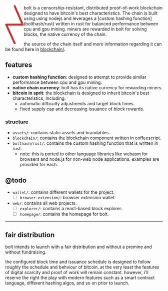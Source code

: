 <img src="assets/bolt-reverse.svg" height="125" align="left" />
bolt is a censorship-resistant, distributed proof-of-work blockchain designed 
to have bitcoin's best characteristics. The chain is built using using 
nodejs and leverages a [custom hashing function](bolthash/rust) written
in rust for balanced performance between cpu and gpu mining. miners 
are rewarded in bolt for solving blocks, the native currency of the chain.

the source of the chain itself and more information regarding it can be
found here in [blockchain/](blockchain).

## features

- **custom hashing function**: designed to attempt to provide similar performance between cpu and gpu mining.
- **native chain currency**: bolt has its native currency for rewarding miners.
- **bitcoin in sprit**: the blockchain is designed to inherit bitcoin's best characteristics, including.
  - automatic difficulty adjustments and target block times.
  - fixed supply cap and decreasing issuance of block rewards.

### structure

- `assets/`: contains static assets and brandables.
- `blockchain/`: contains the blockchain component written in coffeescript.
- `bolthash/rust/`: contains the custom hashing function that is written in rust.
  - note: this is ported to other language libraries like webasm for browsers and node.js for non-web node applications. examples are provided for each.

## @todo
- `wallet/`: contains different wallets for the project.
  - [ ] `browser-extension/`: browser extension wallet.
- `web/`: contains all web projects.
  - [ ] `explorer/`: contains a react-based block explorer.
  - [ ] `homepage/`: contains the homepage for bolt.

---

## fair distribution
bolt intends to launch with a fair distribution and without a premine and
without fundraising.

the configured block time and issuance schedule is designed to follow 
roughly the schedule and behviour of bitcoin. at the very least the features of 
digital scarcity and proof of work will remain constant. however, i'll reserve
the right the play with modern features such as a smart contract language, 
different hashing algos, and so on prior to launch.


